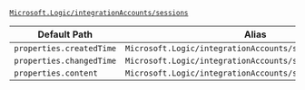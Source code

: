[`Microsoft.Logic/integrationAccounts/sessions`](https://docs.microsoft.com/en-us/azure/templates/microsoft.logic/integrationaccounts/sessions)

| Default Path | Alias |
|---|---|
| `properties.createdTime` | `Microsoft.Logic/integrationAccounts/sessions/createdTime` |
| `properties.changedTime` | `Microsoft.Logic/integrationAccounts/sessions/changedTime` |
| `properties.content` | `Microsoft.Logic/integrationAccounts/sessions/content` |


